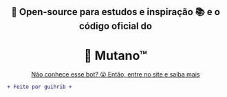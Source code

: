 <div align="center">
    <h2>📑 Open-source para estudos e inspiração 📚 e o código oficial do</h2>
    <h1>🐯 Mutano™</h1>
    <p><u>Não conhece esse bot? 😮 Então, <a href="https://mutanobot.site/" alt="entre no site">entre no site</a> e saiba mais</u></p>
</div>

```diff
+ Feito por guihrib +
```
